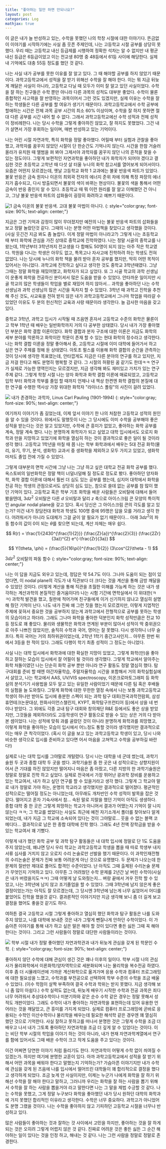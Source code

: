 ```yaml
---
title: "좋아하는 일만 하면 안되나요?"
layout: post
categories: Log
mathjax: true
---
```


이 글은 내가 늘 반성하고 있는, 수학을 못했던 나의 학창 시절에 대한 이야기다. 
뜬금없이 이야기를 시작하기에는 사실 좀 웃픈 주제인데, 나는 고등학교 시절 공부를 상당히 못했다.
우리 때는 고등학교 내신 등급제를 시행하여 정확한 석차는 알 수 없지만 내 평균 내신 등급은 6등급이었고 이는 전교생 80명 중 48등에서 61등 사이에 해당한다. 실제 내 기억에도 대충 55등 정도를 했던 것 같다.

나는 사실 내가 공부를 못한 이유를 잘 알고 있다. 그 때 해야할 공부를 하지 않았기 때문이다. 
과학고등학교에서 성적을 잘 받기 위해선 수학을 잘 해야 한다. 
이는 뭐 지금 뒤늦게 깨달은 사실이 아니라, 고등학교 다닐 때 모두가 이미 잘 알고 있던 사실이었다.
수학을 잘 하는 친구들은 수학 뿐만 아니라 다른 과목의 성적도 대부분 좋았다. 
수학이 물론 종합적인 사고력을 잘 반영하는 과목이어서 그런 것도 있겠지만, 
실제 이유는 수학을 잘 하는 학생들은 다른 공부를 할 여유가 생기기 때문이다.
과학고등학교에서 수학 공부에 할애하는 시간은 전체 과목 공부 시간의 최소 60% 이상이며,
수학을 잘 하지 못하면 절대 다른 공부를 시간 내어 할 수 없다.
그래서 과학고등학교에선 수학 성적과 전체 성적이 정비례한다.
나는 당시 수학을 그렇게 좋아하진 않았고, 잘 하지도 못했었다.
그건 내가 살면서 가장 후회하는 일이며, 매번 반성하고 있는 기억이다.

나는 어린 시절 자연과학, 특히 화학을 정말 좋아했다. 
어릴때 부터 실험과 관찰을 좋아했고, 과학자를 꿈꾸지 않았던 시절이 단 한순간도 기억나지 않는다.
시간을 한참 거슬러 올라가 유치원 때 앨범을 펴 봐야 그제서야 과학자를 꿈꾸지 않던 나의 흔적을 찾을 수 있는 정도이다.
그렇게 보편적인 자연과학을 좋아하던 내가 화학자가 되어야 겠다고 결심한 것은 초등학교 고학년 때 다섯 살 터울 누나의 화학 참고서를 열어보게 되어서이다.
요즘은 어떤지 모르겠는데, 옛날 고등학교 화학 1 교과에는 불꽃 반응색 파트가 있었다. 
불꽃 반응은 금속 원자나 이온의 최외곽 전자의 에너지 준위 차에 의해 특정 파장의 에너지가 흡수되고, 다시 방출되면서 불꽃의 색이 바뀌는 현상이다.
불꽃의 색을 통해서 어떤 금속이 반응 중인지 알 수 있다. 
초등학교 때 뭐 이런 원리를 잘 알고 이해했던 건 아니고, 그냥 불꽃 반응색 파트의 삽화들이 굉장히 화려하고 예쁘기 때문이다.

![1](https://i.postimg.cc/Rh2SJc4P/Screen-Shot-2023-01-30-at-10-34-41-AM.png)
금속 이온의 불꽃 반응색. 고대 불꽃 마법이 아니다.
{: style="color:gray; font-size: 90%; text-align: center;"}

지금은 그런 기억과 감정이 많이 무뎌졌지만 예전의 나는 불꽃 반응색 파트의 삽화들을 보고 정말 놀랐던것 같다.
그때의 나는 분명 어떤 마법책을 찾았다고 생각했을 것이다. (사실 웃긴건 지금 봐도 좀 놀랍다. 이게 정말 마법이 아니라고?)
그렇게 나는 초등학교 때 부터 화학에 관심을 가진 상태로 중학교에 진학하였다.
나는 정말 시골의 중학교를 나왔는데, 1학년부터 3학년까지 전교생을 다 합해도 50명이 되지 않는 아주 작은 학교였다.
학원을 다니는 학생은 아무도 없고, 특목고나 자사고에 진학하려 하는 학생도 전혀 없었다.
나는 당시에 누나의 화학 책을 물려 받아 혼자 공부를 했지만, 딱히 어떤 목적이 있어서는 아니었다. 과학고에 진학하고 싶다고 생각한 것도 중학교 3학년때였다.
그냥 그때는 정말 화학을 재밌어했고, 화학자가 되고 싶었다. 또 그 시골 학교의 과학 선생님이 운좋게 화학을 전공하신 분이셔서 많은 도움을 받을 수 있었다.
안타까운 일이지만 시골 학교의 많은 학생들이 학업을 별로 재밌어 하지 않아서... 과학을 좋아하던 나는 수학 선생님과 과학 선생님의 많은 시간을 독차지 할 수 있었다.
3학년 때 과학고 진학을 추천해 주신 것도, 사교육을 전혀 받지 않은 내가 과학고등학교에서 그나마 학업을 따라갈 수 있었던 이유도 두 분의 헌신적인 교육과 사랑 때문이라 생각한다. 늘 감사한 마음을 갖고 있다.

중학교 3학년, 과학고 입시가 시작될 때 즈음엔 혼자서 고등학교 수준의 화학은 물론이고 학부 1학년 때 배우는 일반화학까지 거의 다 공부한 상태였다.
당시 내가 가장 좋아했던 부분은 화학 결합 이론이었다. 
화학 결합과 분자 구조에 대한 이론은 지금도 화학의 세부 분야를 막론하고 화학이란 학문이 존재 할 수 있는 현대 화학의 정수라고 생각한다.
나는 화학 결합 이론을 정말 좋아해서 중, 고등학교 시절에 이미 대학에 들어가서 하고 싶은 연구 주제를 정해 둔 상태였다. 
아토초 펄스를 이용해 화학 결합의 순간을 관측하는 것이 당시에 생각한 목표였는데, 안타깝게도 지금은 다른 분야의 연구를 하고 있지만, 지금 저걸 한다고 해도 분명히 행복할 것 같다.
그 시절의 허황된 꿈 같기도 한데ㅋㅋ 연구가 실제로 가능한 영역인지는 모르겠지만, 지금 생각해 봐도 재미있고 가치가 있는 연구 주제 같다.
그렇게 학창 시절 나는 양자 화학과 화학 결합 이론에 매료되었고, 고등학교 입학 부터 화학과 학부를 졸업 할 때까지 언제나 내 책상 한켠엔 화학 결합의 본질에 대한 연구를 수행한 역사상 가장 위대한 화학자 "라이너스 폴링"의 사진이 걸려 있었다.

![](https://i.postimg.cc/Hn0mnFvL/Screen-Shot-2023-01-30-at-10-38-14-AM.png)
내가 존경하는 과학자, Linus Carl Pauling (1901-1994)
{: style="color:gray; font-size: 90%; text-align: center;"}

여기까지 이야기가 좀 길었는데, 이제 앞서 이야기 한 나의 처참한 고등학교 성적의 원인을 알 수 있을 것이다.
위에서도 말했듯이 나는 그 당시에도 이미 수학을 공부해야 좋은 성적을 받는다는 것은 알고 있었지만, 수학에 큰 흥미가 없었고, 좋아하는 화학 공부를 계속, 정말 계속 했다.
나는 분명하게 화학자가 되고 싶었고 대학 입시에서도 오로지 화학과 만을 지망하고 있었기에 화학을 열심히 하는 것이 결과적으로 좋은 일이 될 것이라 생각 했다.
고등학교 1학년을 마칠 때 쯤 나는 학부 화학과에서 배우는 5대 전공 화학(물리, 유기, 무기, 분석, 생화학) 교과서 중 생화학을 제외하고 모두 가지고 있었고, 생화학 마저도 졸업 전에 가질 수 있었다.

그렇게 대부분의 면학 시간에 그냥 나는 그냥 하고 싶은 대학교 전공 화학 공부를 했다. 옥스토비의 일반화학은 정말 책이 너덜너덜해 질 정도로 정도로 봤다.
좋아하던 양자화학, 화학 결합 이론에 대해서 훨씬 더 심도 있는 공부를 했는데, 심지어 대학에서 화학을 전공 하는 학생의 관점으로서도 상당히 심도 있는, 참으로 쓸데 없는 공부를 참 많이 했던 기억이 있다.
고등학교 혹은 학부 기초 화학을 배운 사람들은 오비탈에 대해서 들어 봤을텐데, $3dz^2$ 오비탈은 다른 $d$ 오비탈과 달리 $z$ 축으로 아이스크림 콘 모양의 특이적인 angular nodal plane을 갖고 있다. 
혹시 당신은 그 아이스크림 콘의 각도를 알고 있는가? 이건 내가 장담컨대 화학과 학생도 100명 중에 95명은 답을 모를 거라고 생각 한다.
어려워서가 아니라 도대체가 그걸 굳이 알 필요가 없기 때문이다... 아래 $3dz^2$의 파동 함수의 값이 0이 되는 $\theta$를 찾으면 되는데, 계산 자체는 매우 쉽다.

$$ R(r) = \frac{1}{2430^{\frac{1}{2}}} (\frac{Z}{a})^{\frac{2}{3}} (\frac{2Zr}{3a})^{2} e^{-\frac{Zr}{3a}} $$

$$ Y(\theta, \phi) = (\frac{5}{16\pi})^{\frac{1}{2}} (3\cos^{2}\theta - 1) $$

$3dz^2$ 오비탈의 파동 함수
{: style="color:gray; font-size: 90%; text-align: center;"}

나는 이 답을 지금도 외우고 있는데, 정답은 약 54.7도 이다. 그나마 도움이 되는 점이 있었다면, 이 nodal plane의 각도가 내 직관보다 더 크다는 것을 계산을 통해 금방 깨달을 수 있었던 것이다. (이렇게 계산을 통해 직관을 초월한 이해를 가능케 하는 것은 내가 생각하는 계산과학의 본질적인 즐거움이다!)
나는 시험 기간에 면학실에서 이 위대한(ㅋㅋ) 과학적 발견을 했고, 칠판에 적어가며 친구들에게 이거 신기하지 않냐고 열심히 설명해 줬던 기억이 난다.
나도 내가 진짜 왜 그런 짓을 했는지 모르겠지만, 이렇게 지엽적인 주제에 꽂혀서 중요한 것을 공부하지 않는게 과학고에서 전형적으로 공부를 못하는 학생의 모습이라고 하더라.
그래도 그나마 화학을 좋아한 덕분인지 화학 성적만큼은 전교 10등 정도로 꽤 좋았다. 
물리와 생물학은 화학과 연계된 부분이 많아서 성적이 딱 중위권으로 아주 나쁘진 않았지만, 솔직히 수학과 국어, 영어는 잘 못했다. 다시 생각하니 너무 슬프다.
특히 국어는 거의 최하위권이었는데, 2학년 1학기 중간고사인지... 아무튼 한번 뒤에서 3등을 한 적이 있다. 그래도 다행이 학기 최종 성적이 그 정도는 아니었다.

사실 나는 대학 입시에서 화학과에 대한 확실한 지망이 있었고, 그렇게 화학(만)을 좋아하고 잘하는 모습이 입시에서 잘 어필이 될 것이라 생각했다.
그렇게 학교에서 알아주는 화학 처돌이였던 나는 단순히 화학 공부 뿐만 아니라 연구 활동도 정말 열심히 했다. 
탐구대회를 준비 할 때엔 야간자율학습, 주말자율학습 시간을 포함해서 거의 화학실험실에서 살았고,
나는 학교에서 AAS, UV/VIS spectroscopy, 이온크로마토그래피 등 화학실의 분석기기 사용법을 모두 알고 있는 유일한 사람이었기 때문에 다른 팀 혹은 후배들의 실험을 늘 도와줬다.
그렇게 화학에 대한 무한한 열정 속에서 나는 보통 과학고등학교 학생이 하나만 받아도 입시에 충분한 스펙이 되는 과학 탐구 대회(전국과학전람회, 삼성휴먼테크논문대상, 한화사이언스챌린지, KYPT, 화학탐구프런티어 등)에서 상을 네 번이나 받았다.
그 외에도 각종 교내 탐구 대회와 창의재단 R&E 등에서도 좋은 상을 받았지만, 그것들을 제외하더라도 고등학생이 연구 활동으로 받을 수 있는 상은 거의 다 받아본 셈이었다.
나는 성적에 맞춰 과를 골랐던 것이 아니라 분명하게 화학과를 희망했고, 이렇게 화학을 좋아하는 모습이 입시에서 어느정도 통할 것이라 생각했지만 결과적으로 이는 매우 큰 착각이었다. 
(혹시 이 글을 보고 있는 과학고등학교 학생이 있고, 당시 나와 비슷한 생각으로 입시를 준비하고 있다면 어서 마음을 고쳐먹고 수학을 공부하길 바란다!)

실제로 나는 대학 입시를 그야말로 개털렸다. 당시 나는 대학을 네 군데 썼는데, 과학기술원 두 곳과 종합 대학 두 곳을 썼다.
과학기술원 중 한 곳은 내 성적으로는 상향지원이어서 큰 기대를 하진 않았지만 떨어지니 마음은 좀 아팠고, 다른 지방의 한 과학기술원은 정말로 정말로 진학 하고 싶었다.
실제로 전국에서 가장 뛰어난 광과학 장비를 운용하고 있는 학교여서, 내가 하고 싶던 연구를 할 수 있을거라고 생각 했다.
그렇게 그 학교야 말로 내가 정말로 가야 하는, 운명의 학교라고 생각했지만 결과적으로 떨어졌다. 평균적인 성적으로는 떨어질 정도는 아니었는데, 아무래도 개차반인 수학 성적이 발목을 잡은 것 같다.
떨어지고 혼자 기숙사에서 참... 속된 말로 지랄을 했던 기억이 아직도 생생하다. 
종합 대학 중 한 곳은 그렇게 희망하는 학교가 아니어서 결과가 어땠는지 기억이 잘 나지 않는다 ㅋㅋ;
그 학교를 썼었다는 사실도 최근에 예전 자기소개서 폴더를 찾아보다 알게 되었는데, 내가 지금 그 학교에 소속되어 있다는 것이 그야말로... 웃을 수 없는 블랙 코메디다...
결과적으로 남은 한 종합 대학에 진학 했다. 그래도 4년 전액 장학금을 받을 수 있는 학교여서 꽤 기뻤다.

이렇게 내가 했던 화학 공부 및 과학 탐구 활동들은 내 대학 입시에 정말로 단 1도 도움을 주지 않았는데,
왜냐면 당시 우리 학교는 과학고등학교 학생을 뽑을 때 따로 학생부 내지 서류 심사를 거치지 않고 오로지 수리 논술로만 선발을 했기 때문이다.
이 과학인재전형의 수리논술은 문제가 진짜 보통 어려운게 아닌 것으로 유명했다. 두 문제가 나오는데 한 문제의 절반만 제대로 풀어도 합격인 수준이었다.
난 아직도 그때 출제된 수리논술 문제가 무엇인지 기억하고 있다.
아무튼 그 어려웠던 수학 문제를 2년간 날 버린 수학이(사실은 내가 버렸을지도ㅋㅋ) 그때 어떻게 날 도와줬는지... 벼랑 끝에서 겨우 진학 할 수 있었고, 나는 3학년에 남지 않고 조기졸업을 할 수 있었다.
그때 3학년에 남지 않은게 좋은 결정이었는가는 아직도 잘 모르겠는데, 그 당시엔 3학년에 남는게 너무 싫었어서 어디를 붙었어도 진학을 했을것 같다. 
결과론적인 이야기지만 지금 생각해 보니 좀 더 길게 보고 결정을 했어도 좋을것 같기도 하다.

여하튼 결국 고등학교 시절 그렇게 좋아하고 열심히 했던 화학과 탐구 활동은 나를 도와주지 않았고, 나를 대학에 보내준 것은 내가 그렇게 뺀질나게 안하던 수학이었다.
이 가슴아픈 이야기를 통해 내가 하고 싶은 말은 해야 할 것이 있다면 좋든 싫든 그때 꼭 해야 한다는 것이다. 그리고 그런 사람들이 정말로 대단한 사람들이라는 것이다.

![](https://i.postimg.cc/8P0b0szT/Screen-Shot-2023-01-30-at-11-04-37-AM.png)
학부 시절 내가 정말 좋아했던 자연과학관과 내가 뒤늦게 관심을 갖게 된 학문인 수학.
{: style="color:gray; font-size: 90%; text-align: center;"}

좋아하지 않던 수학에 대해 관심이 생긴 것은 꽤나 이후의 일이다. 
학부 시절 나의 관심사가 물리화학에서 이론화학/양자역학으로 세분화되며 나는 물리학을 복수전공 하였다. 이후 좀 더 시뮬레이션에 가까운 계산화학으로 옮겨가며 응용 수학과 컴퓨터 프로그래밍에 대한 필요성을 느꼈고, 
수학과를 부전공으로 선택하여 학부 수준의 수학을 조금 배울 수 있었다. (이수 학점이 살짝 부족하여 결국 수학과 학위는 받지 못했다. 지금 생각해 보니 좀 많이 아쉽다.) 
수학 실력도 없는데, 뒤늦게 배우기 시작한 수학과 전공 과목은 죄다 너무 어려워서 추상대수학이나 미분기하와 같은 순수 수학 같은 경우는 정말 못해서 성적도 개판이었다.
그래도 수학이 내가 좋아하는 자연과학을 표현하는데 있어 유용한 언어라는 것을 깨달았고, 큰 흥미를 가지게 되었다.
실제로 컴퓨터 프로그래밍에 곧바로 응용되는 수학인 이산수학이나 물리학을 배우는데 필요한 해석학 같은 경우엔 꽤 열심히 했던 것으로 기억한다.
사실 잘하고 못하고를 떠나서 분명한 것은 그렇게 수학을 조금 더 배우고 나서 내가 그토록 좋아하던 자연과학을 조금 더 깊게 알 수 있었다는 것이다.
이는 비단 학부 시절의 학업을 이야기 하는 것이 아니라, 내가 현재 자연과학계열에서 연구를 함에 있어서도 그때 배운 수학이 크고 작게 도움을 주고 있다는 것이다.

이건 어쩌면 당연한 이야기 처럼 들리기도 한다. 자연과학이 어떻게 수학 없이 씌여질 수 있겠는가. 
하지만 여기에 분명한 교훈이 있다. 아까 과학고등학교에서 성적을 잘 받기 위해서 어떤 과목을 배워야 한다고 말했는지 기억하는가?
가슴아픈 이야기지만 내가 수학에 관심을 갖게 된 즈음에 나를 입시에서 떨어뜨린 대학들이 꽤 합리적으로 결정을 했다고 생각하게 되었다.
조금 늦게 안 사실이지만, 이제는 누군가 나에게 화학을 잘 하기 위해선 수학을 잘 해야 한다고 말하고,
그러니까 우리는 화학을 잘 하는 사람을 뽑기 위해서 수학을 잘 하는 사람을 뽑을거야 라고 말한다면 나는 그 말을 제법 수긍할 것 같다.
나는 수학을 못했고, 그게 정말 누구보다 화학을 좋아했던 내가 당시 원하던 대학의 화학과에 가지 못했던 합리적인 이유라고 생각한다.
수학은 너무 중요하다. 과학고가 아니었어도 분명 그랬을 것이다. 나는 수학을 좋아하지 않고 기피하던 고등학교 시절을 너무나 반성하고 있다.

많은 사람들이 좋아하는 것과 잘하는 것 사이에서 고민을 하지만, 좋아하는 것을 잘 하게 되는 것은 오히려 그렇게 어렵지 않은 것 같다. 
진짜로 어려운 것은 좋든 싫든 그 순간 해야하는 일이 있다는 것을 인정 하고, 해내는 것 같다. 나는 그런 사람을 정말로 정말로 존경한다.